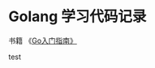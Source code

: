 # Golang 学习代码记录

书籍 《[Go入门指南》][1]

test


  [1]: https://legacy.gitbook.com/book/zengweigang/core-go/details